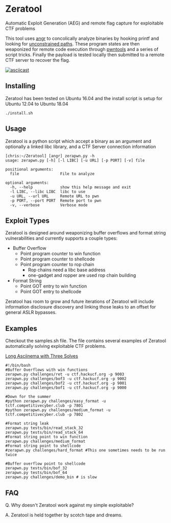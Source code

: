 # Zeratool
Automatic Exploit Generation (AEG) and remote flag capture for exploitable CTF problems

This tool uses [angr](https://github.com/angr/angr) to concolically analyze binaries by hooking printf and looking for [unconstrained paths](https://github.com/angr/angr-doc/blob/master/docs/examples.md#vulnerability-discovery). These program states are then weaponized for remote code execution through [pwntools](https://github.com/Gallopsled/pwntools) and a series of script tricks. Finally the payload is tested locally then submitted to a remote CTF server to recover the flag.

[![asciicast](https://asciinema.org/a/188002.png)](https://asciinema.org/a/188002)

## Installing
Zeratool has been tested on Ubuntu 16.04 and the install script is setup for Ubuntu 12.04 to Ubuntu 18.04

    ./install.sh
    
## Usage
Zeratool is a python script which accept a binary as an argument and optionally a linked libc library, and a CTF Server connection information

```
[chris:~/Zeratool] [angr] zerapwn.py -h
usage: zerapwn.py [-h] [-l LIBC] [-u URL] [-p PORT] [-v] file

positional arguments:
  file                  File to analyze

optional arguments:
  -h, --help            show this help message and exit
  -l LIBC, --libc LIBC  libc to use
  -u URL, --url URL     Remote URL to pwn
  -p PORT, --port PORT  Remote port to pwn
  -v, --verbose         Verbose mode
```

## Exploit Types
Zeratool is designed around weaponizing buffer overflows and format string vulnerabilities and currently supports a couple types:

 * Buffer Overflow
   * Point program counter to win function
   * Point program counter to shellcode
   * Point program counter to rop chain
     * Rop chains need a libc base address
     * one-gadget and ropper are used rop chain building
 * Format String
   * Point GOT entry to win function
   * Point GOT entry to shellcode

Zeratool has room to grow and future iterations of Zeratool will include information disclosure discovery and linking those leaks to an offset for general ASLR bypasses. 

## Examples
Checkout the samples.sh file. The file contains several examples of Zeratool automatically solving exploitable CTF problems.

[Long Asciinema with Three Solves](https://asciinema.org/a/188001)

```
#!/bin/bash
#Buffer Overflows with win functions
zerapwn.py challenges/ret -u ctf.hackucf.org -p 9003
zerapwn.py challenges/bof3 -u ctf.hackucf.org -p 9002
zerapwn.py challenges/bof2 -u ctf.hackucf.org -p 9001
zerapwn.py challenges/bof1 -u ctf.hackucf.org -p 9000

#Down for the summer
#python zerapwn.py challenges/easy_format -u tctf.competitivecyber.club -p 7801
#python zerapwn.py challenges/medium_format -u tctf.competitivecyber.club -p 7802

#Format string leak
zerapwn.py tests/bin/read_stack_32
zerapwn.py tests/bin/read_stack_64
#Format string point to win function
zerapwn.py challenges/medium_format
#Format string point to shellcode
#zerapwn.py challenges/hard_format #This one sometimes needs to be run twice

#Buffer overflow point to shellcode
zerapwn.py tests/bin/bof_32
zerapwn.py tests/bin/bof_64
zerapwn.py challenges/demo_bin # is slow
```

## FAQ
Q. Why doesn't Zeratool work against my simple exploitable?

A. Zeratool is held together by scotch tape and dreams. 
